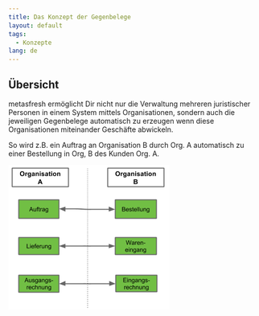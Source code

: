 ```yaml
---
title: Das Konzept der Gegenbelege
layout: default
tags:
  - Konzepte  
lang: de
---
```

## Übersicht

metasfresh ermöglicht Dir nicht nur die Verwaltung mehreren juristischer Personen in einem System mittels Organisationen, sondern auch die jeweiligen Gegenbelege automatisch zu erzeugen wenn diese Organisationen miteinander Geschäfte abwickeln.

So wird z.B. ein Auftrag an Organisation B durch Org. A automatisch zu einer Bestellung in Org, B des Kunden Org. A. 


![Handling Unit](../images/de_Gegenbelege.png)







